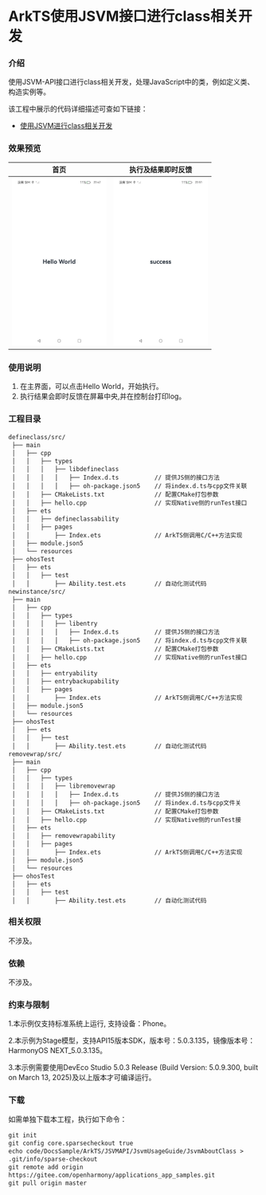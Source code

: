 # ArkTS使用JSVM接口进行class相关开发

### 介绍

使用JSVM-API接口进行class相关开发，处理JavaScript中的类，例如定义类、构造实例等。

该工程中展示的代码详细描述可查如下链接：

- [使用JSVM进行class相关开发](https://docs.openharmony.cn/pages/v5.0/zh-cn/application-dev/napi/use-jsvm-about-class.md)

### 效果预览

|                                首页                                |                         执行及结果即时反馈                         |
| :----------------------------------------------------------------: | :----------------------------------------------------------------: |
| <img src="./screenshots/JsvmAboutClass_1.png" style="zoom:33%;" /> | <img src="./screenshots/JsvmAboutClass_2.png" style="zoom:33%;" /> |

### 使用说明

1. 在主界面，可以点击Hello World，开始执行。
2. 执行结果会即时反馈在屏幕中央,并在控制台打印log。

### 工程目录

```
defineclass/src/
 ├── main
 │   ├── cpp
 │   │   ├── types
 │   │   │   ├── libdefineclass
 │   │   │   │   ├── Index.d.ts          // 提供JS侧的接口方法
 │   │   │   │   ├── oh-package.json5 	 // 将index.d.ts与cpp文件关联
 │   │   ├── CMakeLists.txt              // 配置CMake打包参数
 │   │   ├── hello.cpp                   // 实现Native侧的runTest接口
 │   ├── ets
 │   │   ├── defineclassability
 │   │   ├── pages
 │   │       ├── Index.ets               // ArkTS侧调用C/C++方法实现
 │   ├── module.json5
 │   └── resources
 ├── ohosTest
 │   ├── ets
 │   │   ├── test
 │   │       ├── Ability.test.ets        // 自动化测试代码
newinstance/src/
 ├── main
 │   ├── cpp
 │   │   ├── types
 │   │   │   ├── libentry
 │   │   │   │   ├── Index.d.ts          // 提供JS侧的接口方法
 │   │   │   │   ├── oh-package.json5 	 // 将index.d.ts与cpp文件关联
 │   │   ├── CMakeLists.txt              // 配置CMake打包参数
 │   │   ├── hello.cpp                   // 实现Native侧的runTest接口
 │   ├── ets
 │   │   ├── entryability
 │   │   ├── entrybackupability
 │   │   ├── pages
 │   │       ├── Index.ets               // ArkTS侧调用C/C++方法实现
 │   ├── module.json5
 │   └── resources
 ├── ohosTest
 │   ├── ets
 │   │   ├── test
 │   │       ├── Ability.test.ets        // 自动化测试代码
removewrap/src/
 ├── main
 │   ├── cpp
 │   │   ├── types
 │   │   │   ├── libremovewrap
 │   │   │   │   ├── Index.d.ts          // 提供JS侧的接口方法
 │   │   │   │   ├── oh-package.json5 	 // 将index.d.ts与cpp文件关
 │   │   ├── CMakeLists.txt              // 配置CMake打包参数
 │   │   ├── hello.cpp                   // 实现Native侧的runTest接
 │   ├── ets
 │   │   ├── removewrapability
 │   │   ├── pages
 │   │       ├── Index.ets               // ArkTS侧调用C/C++方法实现
 │   ├── module.json5
 │   └── resources
 ├── ohosTest
 │   ├── ets
 │   │   ├── test
 │   │       ├── Ability.test.ets        // 自动化测试代码
```

### 相关权限

不涉及。

### 依赖

不涉及。

### 约束与限制

1.本示例仅支持标准系统上运行, 支持设备：Phone。

2.本示例为Stage模型，支持API15版本SDK，版本号：5.0.3.135，镜像版本号：HarmonyOS NEXT_5.0.3.135。

3.本示例需要使用DevEco Studio 5.0.3 Release (Build Version: 5.0.9.300, built on March 13, 2025)及以上版本才可编译运行。

### 下载

如需单独下载本工程，执行如下命令：

```
git init
git config core.sparsecheckout true
echo code/DocsSample/ArkTS/JSVMAPI/JsvmUsageGuide/JsvmAboutClass > .git/info/sparse-checkout
git remote add origin https://gitee.com/openharmony/applications_app_samples.git
git pull origin master
```
